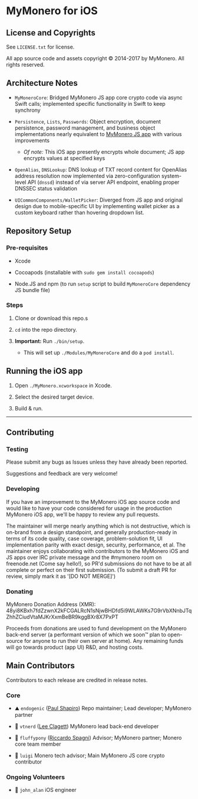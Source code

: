 # MyMonero for iOS

## License and Copyrights

See `LICENSE.txt` for license.

All app source code and assets copyright © 2014-2017 by MyMonero. All rights reserved.

## Architecture Notes

* `MyMoneroCore`: Bridged MyMonero JS app core crypto code via async Swift calls; implemented specific functionality in Swift to keep synchrony 

* `Persistence`, `Lists`, `Passwords`: Object encryption, document persistence, password management, and business object implementations nearly equivalent to [MyMonero JS app](https://github.com/mymonero/mymonero-app-js) with various improvements
	* *Of note:* This iOS app presently encrypts whole document; JS app encrypts values at specified keys

* `OpenAlias`, `DNSLookup`: DNS lookup of TXT record content for OpenAlias address resolution now implemented via zero-configuration system-level API (`dnssd`) instead of via server API endpoint, enabling proper DNSSEC status validation

* `UICommonComponents/WalletPicker`: Diverged from JS app and original design due to mobile-specific UI by implementing wallet picker as a custom keyboard rather than hovering dropdown list.

## Repository Setup

### Pre-requisites

* Xcode

* Cocoapods (installable with `sudo gem install cocoapods`)

* Node.JS and npm (to run `setup` script to build `MyMoneroCore` dependency JS bundle file)

### Steps

1. Clone or download this repo.s

2. `cd` into the repo directory.

3. **Important:** Run `./bin/setup`. 
	* This will set up `./Modules/MyMoneroCore` and do a `pod install`.

## Running the iOS app

1. Open `./MyMonero.xcworkspace` in Xcode.

2. Select the desired target device.

2. Build & run.



--------------

## Contributing

### Testing

Please submit any bugs as Issues unless they have already been reported.

Suggestions and feedback are very welcome!


### Developing

If you have an improvement to the MyMonero iOS app source code and would like to have your code considered for usage in the production MyMonero iOS app, we'll be happy to review any pull requests. 

The maintainer will merge nearly anything which is not destructive, which is on-brand from a design standpoint, and generally production-ready in terms of its code quality, case coverage, problem-solution fit, UI implementation parity with exact design, security, performance, et al. The maintainer enjoys collaborating with contributors to the MyMonero iOS and JS apps over IRC private message and the #mymonero room on freenode.net (Come say hello!), so PR'd submissions do not have to be at all complete or perfect on their first submission. (To submit a draft PR for review, simply mark it as '[DO NOT MERGE]')


### Donating

MyMonero Donation Address (XMR): 48yi8KBxh7fdZzwnX2kFCGALRcN1sNjwBHDfd5i9WLAWKs7G9rVbXNnbJTqZhhZCiudVtaMJKrXxmBeBR9kggBXr8X7PxPT

Proceeds from donations are used to fund development on the MyMonero back-end server (a performant version of which we soon™ plan to open-source for anyone to run their own server at home). Any remaining funds will go towards product (app UI) R&D, and hosting costs.


## Main Contributors

Contributors to each release are credited in release notes.

### Core

* ⛰ `endogenic` ([Paul Shapiro](https://github.com/paulshapiro)) Repo maintainer; Lead developer; MyMonero partner

* 🌅 `vtnerd` ([Lee Clagett](https://github.com/vtnerd)) MyMonero lead back-end developer

* 🐴 `fluffypony` ([Riccardo Spagni](https://github.com/fluffypony)) Advisor; MyMonero partner; Monero core team member

* 🍄 `luigi` Monero tech advisor; Main MyMonero JS core crypto contributor


### Ongoing Volunteers

* 👑 `john_alan` iOS engineer